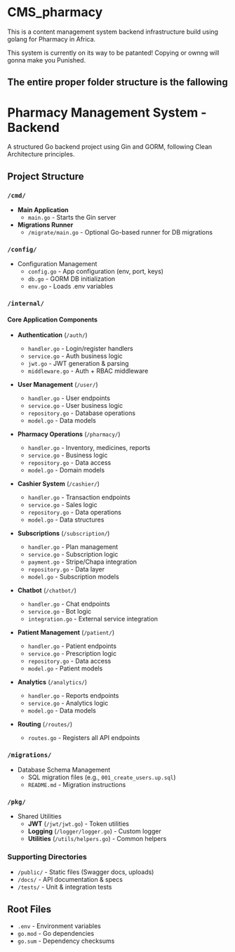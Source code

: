 # CMS_pharmacy
This is a content management system backend infrastructure build using golang for Pharmacy in Africa.

This system is currently on its way to be patanted! Copying or ownng will gonna make you Punished.


## The entire proper folder structure is the fallowing

# Pharmacy Management System - Backend

A structured Go backend project using Gin and GORM, following Clean Architecture principles.

## Project Structure

### `/cmd/`
- **Main Application**
  - `main.go` - Starts the Gin server
- **Migrations Runner**
  - `/migrate/main.go` - Optional Go-based runner for DB migrations

### `/config/`
- Configuration Management
  - `config.go` - App configuration (env, port, keys)
  - `db.go` - GORM DB initialization
  - `env.go` - Loads .env variables

### `/internal/`
#### Core Application Components

- **Authentication** (`/auth/`)
  - `handler.go` - Login/register handlers
  - `service.go` - Auth business logic
  - `jwt.go` - JWT generation & parsing
  - `middleware.go` - Auth + RBAC middleware

- **User Management** (`/user/`)
  - `handler.go` - User endpoints
  - `service.go` - User business logic
  - `repository.go` - Database operations
  - `model.go` - Data models

- **Pharmacy Operations** (`/pharmacy/`)
  - `handler.go` - Inventory, medicines, reports
  - `service.go` - Business logic
  - `repository.go` - Data access
  - `model.go` - Domain models

- **Cashier System** (`/cashier/`)
  - `handler.go` - Transaction endpoints
  - `service.go` - Sales logic
  - `repository.go` - Data operations
  - `model.go` - Data structures

- **Subscriptions** (`/subscription/`)
  - `handler.go` - Plan management
  - `service.go` - Subscription logic
  - `payment.go` - Stripe/Chapa integration
  - `repository.go` - Data layer
  - `model.go` - Subscription models

- **Chatbot** (`/chatbot/`)
  - `handler.go` - Chat endpoints
  - `service.go` - Bot logic
  - `integration.go` - External service integration

- **Patient Management** (`/patient/`)
  - `handler.go` - Patient endpoints
  - `service.go` - Prescription logic
  - `repository.go` - Data access
  - `model.go` - Patient models

- **Analytics** (`/analytics/`)
  - `handler.go` - Reports endpoints
  - `service.go` - Analytics logic
  - `model.go` - Data models

- **Routing** (`/routes/`)
  - `routes.go` - Registers all API endpoints

### `/migrations/`
- Database Schema Management
  - SQL migration files (e.g., `001_create_users.up.sql`)
  - `README.md` - Migration instructions

### `/pkg/`
- Shared Utilities
  - **JWT** (`/jwt/jwt.go`) - Token utilities
  - **Logging** (`/logger/logger.go`) - Custom logger
  - **Utilities** (`/utils/helpers.go`) - Common helpers

### Supporting Directories
- `/public/` - Static files (Swagger docs, uploads)
- `/docs/` - API documentation & specs
- `/tests/` - Unit & integration tests

## Root Files
- `.env` - Environment variables
- `go.mod` - Go dependencies
- `go.sum` - Dependency checksums

